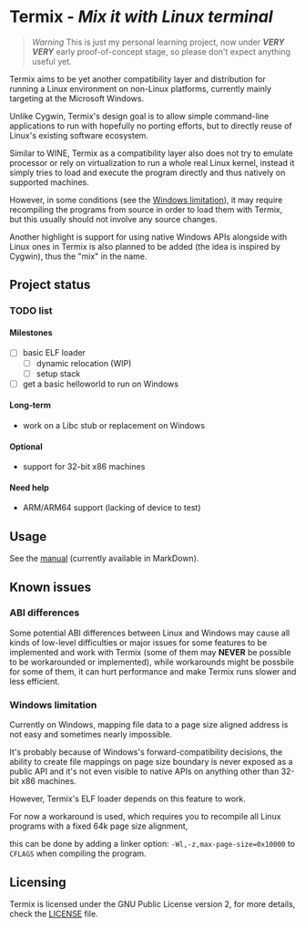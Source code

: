 Termix - *Mix it with Linux terminal*
==================================

> *Warning*
> This is just my personal learning project, now under ***VERY VERY*** early proof-of-concept stage, so please don't expect anything useful yet.

Termix aims to be yet another compatibility layer and distribution for running a Linux environment on non-Linux platforms,
currently mainly targeting at the Microsoft Windows.

Unlike Cygwin, Termix's design goal is to allow simple command-line applications to run with hopefully no porting efforts, but to directly reuse of Linux's existing software ecosystem.

Similar to WINE, Termix as a compatibility layer also does not try to emulate processor or rely on virtualization to run a whole real Linux kernel, instead it simply tries to load and execute the program directly and thus natively on supported machines.

However, in some conditions (see the [Windows limitation](#windows-limitation)), it may require recompiling the programs from source in order to load them with Termix, but this usually should not involve any source changes.

Another highlight is support for using native Windows APIs alongside with Linux ones in Termix is also planned to be added (the idea is inspired by Cygwin), thus the "mix" in the name.

## Project status

### TODO list

#### Milestones

- [ ] basic ELF loader
    - [ ] dynamic relocation (WIP)
    - [ ] setup stack

- [ ] get a basic helloworld to run on Windows

#### Long-term

* work on a Libc stub or replacement on Windows

#### Optional

* support for 32-bit x86 machines

#### Need help

* ARM/ARM64 support (lacking of device to test)

## Usage

See the [manual](MANUAL.md) (currently available in MarkDown).

## Known issues

### ABI differences

Some potential ABI differences between Linux and Windows may cause all kinds of low-level difficulties or major issues for some features to be implemented and work with Termix (some of them may **NEVER** be possible to be workarounded or implemented), while workarounds might be possbile for some of them, it can hurt performance and make Termix runs slower and less efficient.

### Windows limitation

Currently on Windows, mapping file data to a page size aligned address is not easy and sometimes nearly impossible.

It's probably because of Windows's forward-compatibility decisions, the ability to create file mappings on page size boundary is
never exposed as a public API and it's not even visible to native APIs on anything other than 32-bit x86 machines.

However, Termix's ELF loader depends on this feature to work.

For now a workaround is used, which requires you to recompile all Linux programs with a fixed 64k page size alignment,

this can be done by adding a linker option: `-Wl,-z,max-page-size=0x10000` to `CFLAGS` when compiling the program.

## Licensing

Termix is licensed under the GNU Public License version 2, for more details, check the [LICENSE](LICENSE.txt) file.
